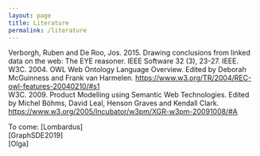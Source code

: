```yaml
---
layout: page
title: Literature
permalink: /literature
---
```


Verborgh, Ruben and De Roo, Jos. 2015. Drawing conclusions from linked data on the web: The EYE reasoner. IEEE Software 32 (3), 23-27. IEEE.  
W3C. 2004. OWL Web Ontology Language Overview. Edited by Deborah McGuinness and Frank van Harmelen. https://www.w3.org/TR/2004/REC-owl-features-20040210/#s1  
W3C. 2009. Product Modelling using Semantic Web Technologies. Edited by Michel Böhms, David Leal, Henson Graves and Kendall Clark.
https://www.w3.org/2005/Incubator/w3pm/XGR-w3pm-20091008/#A  

To come:
[Lombardus]  
[GraphSDE2019]  
[Olga]